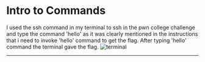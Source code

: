 # Intro to Commands

I used the ssh command in my terminal to ssh in the pwn college challenge and type the command 'hello' as it was clearly mentioned in the instructions that i need to invoke 'hello' command to get the flag.
After typing 'hello' command the terminal gave the flag.
![terminal](/home/saksham/Pictures/Screenshots/Screenshot_20241003_004808.png) 
- - -

#
